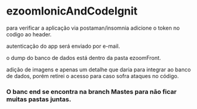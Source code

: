 # ezoomIonicAndCodeIgnit

para verificar a aplicação via postaman/insomnia adicione o token no codigo ao header.

autenticação do app será enviado por e-mail. 

o dump do banco de dados está dentro da pasta ezoomFront.

adição de imagens e apenas um detalhe que daria para integrar ao banco de dados, porém retirei o acesso para caso sofra ataques no código. 



### O banc end se encontra na branch Mastes para não ficar muitas pastas juntas.

